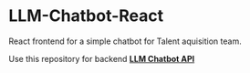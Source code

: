 # LLM-Chatbot-React
React frontend for a simple chatbot for Talent aquisition team.

Use this repository for backend **[LLM Chatbot API](https://github.com/meudayhegde/LLM-Chatbot-API)**